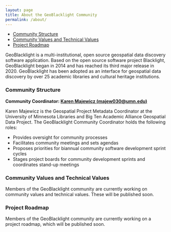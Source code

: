 ```yaml
---
layout: page
title: About the GeoBlacklight Community
permalink: /about/
---
```


- [Community Structure](#community-structure)
- [Community Values and Technical Values](#community-values-and-technical-values)
- [Project Roadmap](#project-roadmap)

GeoBlacklight is a multi-institutional, open source geospatial data discovery software application. Based on the open source software project Blacklight, GeoBlacklight began in 2014 and has reached its third major release in 2020. GeoBlacklight has been adopted as an interface for geospatial data discovery by over 25 academic libraries and cultural heritage institutions.

### Community Structure

**Community Coordinator: [Karen Majewicz (majew030@umn.edu)](mailto:majew030@umn.edu)**

Karen Majewicz is the Geospatial Project Metadata Coordinator at the University of Minnesota Libraries and Big Ten Academic Alliance Geospatial Data Project. The GeoBlacklight Community Coordinator holds the following roles:

* Provides oversight for community processes
* Facilitates community meetings and sets agendas
* Proposes priorities for biannual community software development sprint cycles
* Stages project boards for community development sprints and coordinates stand-up meetings

### Community Values and Technical Values

Members of the GeoBlacklight community are currently working on community values and technical values. These will be published soon.

### Project Roadmap

Members of the GeoBlacklight community are currently working on a project roadmap, which will be published soon.
